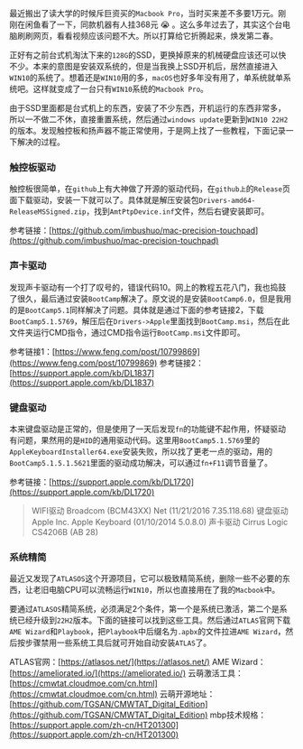 最近搬出了读大学的时候斥巨资买的`Macbook Pro`，当时买来差不多要1万元。刚刚在闲鱼看了一下，同款机器有人挂368元 :sob:  。这么多年过去了，其实这个台电脑刷刷网页，看看视频应该问题不大。所以打算给它折腾起来，焕发第二春。

正好有之前台式机淘汰下来的`128G`的SSD，更换掉原来的机械硬盘应该还可以快不少。本来的意图是安装双系统的，但是当我换上SSD开机后，居然直接进入`WIN10`的系统了。想着还是`WIN10`用的多，`macOS`也好多年没有用了，单系统就单系统吧。这样就变成了一台只有`WIN10`系统的`Macbook Pro`。

由于SSD里面都是台式机上的东西，安装了不少东西，开机运行的东西非常多，所以一不做二不休，直接重置系统，然后通过`windows update`更新到`WIN10 22H2`的版本。发现触控板和扬声器不能正常使用，于是网上找了一些教程，下面记录一下解决的过程。

### 触控板驱动
触控板很简单，在`github`上有大神做了开源的驱动代码，在`github上`的`Release`页面下载驱动，安装一下就可以了。具体就是解压安装包`Drivers-amd64-ReleaseMSSigned.zip`，找到`AmtPtpDevice.inf`文件，然后右键安装即可。

参考链接：[https://github.com/imbushuo/mac-precision-touchpad](https://github.com/imbushuo/mac-precision-touchpad)

### 声卡驱动
发现声卡驱动有一个打了叹号的，错误代码10。网上的教程五花八门，我也捣鼓了很久，最后通过安装`BootCamp`解决了。原文说的是安装`BootCamp6.0`，但是我用的是`BootCamp5.1`同样解决了问题。具体就是通过下面的参考链接2，下载`BootCamp5.1.5769`，解压后在`Drivers->Apple`里面找到`BootCamp.msi`，然后在此文件夹运行CMD指令，通过CMD指令运行`BootCamp.msi`文件即可。

参考链接1：[https://www.feng.com/post/10799869](https://www.feng.com/post/10799869)
参考链接2：[https://support.apple.com/kb/DL1837](https://support.apple.com/kb/DL1837)

### 键盘驱动
本来键盘驱动是正常的，但是使用了一天后发现`fn`的功能键不起作用，怀疑驱动有问题，果然用的是`HID`的通用驱动代码。这里用`BootCamp5.1.5769`里的`AppleKeyboardInstaller64.exe`安装失败，所以找了更老一点的驱动，用的`BootCamp5.1.5.1.5621`里面的驱动成功解决，可以通过`fn+F11`调节音量了。

参考链接：[https://support.apple.com/kb/DL1720](https://support.apple.com/kb/DL1720)

> WIFI驱动 Broadcom (BCM43XX) Net  (11/21/2016 7.35.118.68)
> 键盘驱动 Apple Inc. Apple Keyboard (01/10/2014 5.0.8.0)
> 声卡驱动 Cirrus Logic CS4206B (AB 28)

### 系统精简
最近又发现了`ATLASOS`这个开源项目，它可以极致精简系统，删除一些不必要的东西，让老旧电脑CPU可以流畅运行`WIN10`，所以也直接用在了我的`Macbook`中。

要通过`ATLASOS`精简系统，必须满足2个条件，第一个是系统已激活，第二个是系统已经升级到`22H2`版本。下面的链接可以找到这些工具。然后通过`ATLAS`官网下载`AME Wizard`和`Playbook`，把`Playbook`中后缀名为`.apbx`的文件拉进`AME Wizard`，然后按步骤禁用一些系统工具后就可开始自动安装`ATLAS`了。

ATLAS官网：[https://atlasos.net/](https://atlasos.net/)
AME Wizard：[https://ameliorated.io/](https://ameliorated.io/)
云萌激活工具：[https://cmwtat.cloudmoe.com/cn.html](https://cmwtat.cloudmoe.com/cn.html)
云萌开源地址：[https://github.com/TGSAN/CMWTAT_Digital_Edition](https://github.com/TGSAN/CMWTAT_Digital_Edition)
mbp技术规格：[https://support.apple.com/zh-cn/HT201300](https://support.apple.com/zh-cn/HT201300)
